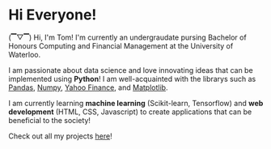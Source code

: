 # Hi Everyone!

(▔▽▔) Hi, I'm Tom! I'm currently an undergraudate pursing Bachelor of Honours Computing and Financial Management at the University of Waterloo. 

I am passionate about data science and love innovating ideas that can be implemented using **Python**! I am well-acquainted with the librarys such as [Pandas](https://pandas.pydata.org/), [Numpy](https://numpy.org/), [Yahoo Finance](https://pypi.org/project/yfinance/), and [Matplotlib](https://matplotlib.org/).

I am currently learning **machine learning** (Scikit-learn, Tensorflow) and **web development** (HTML, CSS, Javascript) to create applications that can be beneficial to the society!

Check out all my projects [here](https://github.com/TomPn?tab=repositories)!

